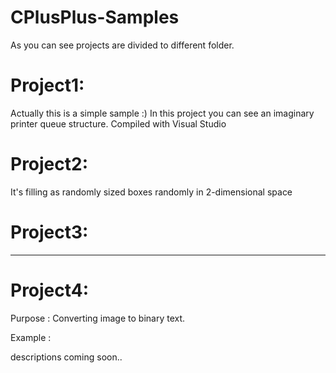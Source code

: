 # CPlusPlus-Samples

As you can see projects are divided to different folder. 
# Project1:
Actually this is a simple sample :) In this project you can see an imaginary printer queue structure. Compiled with Visual Studio
# Project2:
It's filling as randomly sized boxes randomly in 2-dimensional space
# Project3:
----------
# Project4:
Purpose : Converting image to binary text.

Example :

descriptions coming soon..
